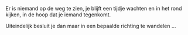 Er is niemand op de weg te zien, je blijft een tijdje wachten en in het rond kijken,
in de hoop dat je iemand tegenkomt.

Uiteindelijk besluit je dan maar in een bepaalde richting te wandelen ...